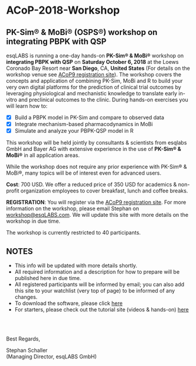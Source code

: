 # ACoP-2018-Workshop

## PK-Sim® &amp; MoBi® (OSPS®) workshop on integrating PBPK with QSP

esqLABS is running a one-day hands-on **PK-Sim® & MoBi®** workshop on **integrating PBPK with QSP** on **Saturday October 6, 2018** at the Loews Coronado Bay Resort near **San Diego**, CA, **United States** (For details on the workshop venue see [ACoP9 registration site](http://www.acop7.org/)). The workshop covers the concepts and application of combining PK-Sim, MoBi and R to build your very own digital platforms for the prediction of clinical trial outcomes by leveraging physiological and mechanistic knowledge to translate early in-vitro and preclinical outcomes to the clinic. During hands-on exercises you will learn how to:

- [x] Build a PBPK model in PK-Sim and compare to observed data
- [x] Integrate mechanism-based pharmacodynamics in MoBi
- [x] Simulate and analyze your PBPK-QSP model in R

This workshop will be held jointly by consultants & scientists from esqlabs GmbH and Bayer AG with extensive experience in the use of **PK-Sim® & MoBi®** in all application areas. 

While the workshop does not require any prior experience with PK-Sim® & MoBi®, many topics will be of interest even for advanced users.

**Cost**: 700 USD. We offer a reduced price of 350 USD for academics & non-profit organization employees to cover breakfast, lunch and coffee breaks. 

**REGISTRATION**: You will register via the [ACoP9 registration site](http://www.acop7.org/). For more information on the workshop, please email Stephan on workshop@esqLABS.com. We will update this site with more details on the workshop in due time.

The workshop is currently restricted to 40 participants.

## NOTES

- This info will be updated with more details shortly.
- All required information and a description for how to prepare will be published here in due time.
- All registered participants will be informed by email; you can also add this site to your watchlist (very top of page) to be informed of any changes.
- To download the software, please click [here]( http://setup.open-systems-pharmacology.org )
- For starters, please check out the tutorial site (videos &amp; hands-on) [here](http://www.open-systems-pharmacology.org/#tutorials)

<br />
<br />

Best Regards,

Stephan Schaller <br />
(Managing Director, esqLABS GmbH)
